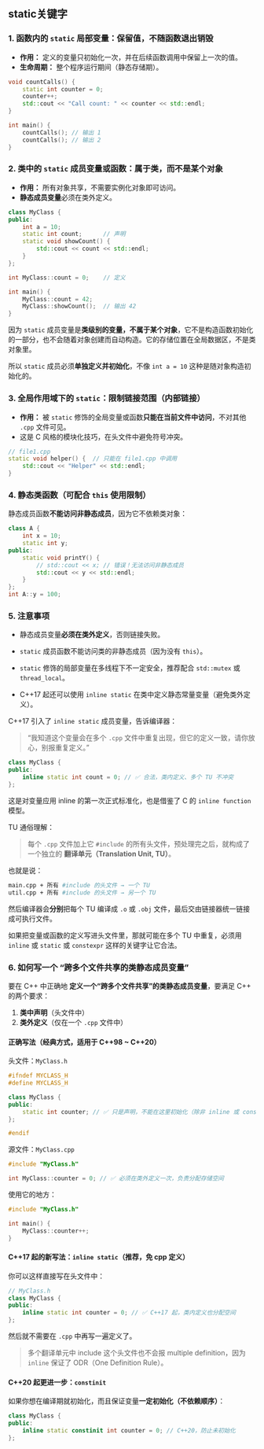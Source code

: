 ## static关键字

### 1. 函数内的 `static` 局部变量：**保留值，不随函数退出销毁**

- **作用：** 定义的变量只初始化一次，并在后续函数调用中保留上一次的值。
- **生命周期：** 整个程序运行期间（静态存储期）。

```cpp
void countCalls() {
    static int counter = 0;
    counter++;
    std::cout << "Call count: " << counter << std::endl;
}

int main() {
    countCalls(); // 输出 1
    countCalls(); // 输出 2
}
```

### 2. 类中的 `static` 成员变量或函数：**属于类，而不是某个对象**

- **作用：** 所有对象共享，不需要实例化对象即可访问。
- **静态成员变量**必须在类外定义。

```cpp
class MyClass {
public:
    int a = 10;
    static int count;      // 声明
    static void showCount() {
        std::cout << count << std::endl;
    }
};

int MyClass::count = 0;    // 定义

int main() {
    MyClass::count = 42;
    MyClass::showCount();  // 输出 42
}
```

因为 `static` 成员变量是**类级别的变量，不属于某个对象**，它不是构造函数初始化的一部分，也不会随着对象创建而自动构造。它的存储位置在全局数据区，不是类对象里。

所以 `static` 成员必须**单独定义并初始化**，不像 `int a = 10` 这种是随对象构造初始化的。

### 3. 全局作用域下的 `static`：**限制链接范围（内部链接）**

- **作用：** 被 `static` 修饰的全局变量或函数**只能在当前文件中访问**，不对其他 `.cpp` 文件可见。
- 这是 C 风格的模块化技巧，在头文件中避免符号冲突。

```cpp
// file1.cpp
static void helper() {  // 只能在 file1.cpp 中调用
    std::cout << "Helper" << std::endl;
}
```

### 4. 静态类函数（可配合 `this` 使用限制）

静态成员函数**不能访问非静态成员**，因为它不依赖类对象：

```cpp
class A {
    int x = 10;
    static int y;
public:
    static void printY() {
        // std::cout << x; // 错误！无法访问非静态成员
        std::cout << y << std::endl;
    }
};
int A::y = 100;
```

### 5. 注意事项

- 静态成员变量**必须在类外定义**，否则链接失败。

- `static` 成员函数不能访问类的非静态成员（因为没有 `this`）。

- `static` 修饰的局部变量在多线程下不一定安全，推荐配合 `std::mutex` 或 `thread_local`。

- C++17 起还可以使用 `inline static` 在类中定义静态常量变量（避免类外定义）。

C++17 引入了 `inline static` 成员变量，告诉编译器：

> “我知道这个变量会在多个 `.cpp` 文件中重复出现，但它的定义一致，请你放心，别报重复定义。”

```cpp
class MyClass {
public:
    inline static int count = 0; // ✅ 合法，类内定义、多个 TU 不冲突
};
```

这是对变量应用 inline 的第一次正式标准化，也是借鉴了 C 的 `inline function` 模型。

TU 通俗理解：

> 每个 `.cpp` 文件加上它 `#include` 的所有头文件，预处理完之后，就构成了一个独立的 **翻译单元（Translation Unit, TU）**。

也就是说：

```bash
main.cpp + 所有 #include 的头文件 → 一个 TU
util.cpp + 所有 #include 的头文件 → 另一个 TU
```

然后编译器会**分别**把每个 TU 编译成 `.o` 或 `.obj` 文件，最后交由链接器统一链接成可执行文件。

如果把变量或函数的定义写进头文件里，那就可能在多个 TU 中重复，必须用 `inline` 或 `static` 或 `constexpr` 这样的关键字让它合法。

### 6. 如何写一个 “跨多个文件共享的类静态成员变量” 

要在 C++ 中正确地 **定义一个“跨多个文件共享”的类静态成员变量**，要满足 C++ 的两个要求：

1. **类中声明**（头文件中）
2. **类外定义**（仅在一个 `.cpp` 文件中）

#### 正确写法（经典方式，适用于 C++98 ~ C++20）

头文件：`MyClass.h`

```cpp
#ifndef MYCLASS_H
#define MYCLASS_H

class MyClass {
public:
    static int counter; // ✅ 只是声明，不能在这里初始化（除非 inline 或 constexpr）
};

#endif
```

源文件：`MyClass.cpp`

```cpp
#include "MyClass.h"

int MyClass::counter = 0; // ✅ 必须在类外定义一次，负责分配存储空间
```

使用它的地方：

```cpp
#include "MyClass.h"

int main() {
    MyClass::counter++;
}
```

#### C++17 起的新写法：`inline static`（推荐，免 cpp 定义）

你可以这样直接写在头文件中：

```cpp
// MyClass.h
class MyClass {
public:
    inline static int counter = 0; // ✅ C++17 起，类内定义也分配空间
};
```

然后就不需要在 `.cpp` 中再写一遍定义了。

> 多个翻译单元中 include 这个头文件也不会报 multiple definition，因为 `inline` 保证了 ODR（One Definition Rule）。

#### C++20 起更进一步：`constinit`

如果你想在编译期就初始化，而且保证变量**一定初始化（不依赖顺序）**：

```cpp
class MyClass {
public:
    inline static constinit int counter = 0; // C++20，防止未初始化
};
```